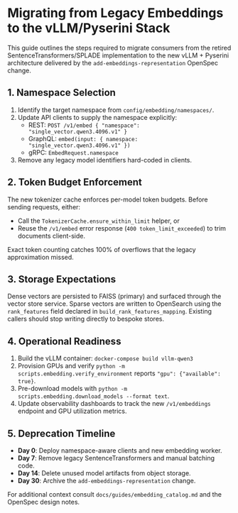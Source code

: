 # Migrating from Legacy Embeddings to the vLLM/Pyserini Stack

This guide outlines the steps required to migrate consumers from the
retired SentenceTransformers/SPLADE implementation to the new
vLLM + Pyserini architecture delivered by the
`add-embeddings-representation` OpenSpec change.

## 1. Namespace Selection

1. Identify the target namespace from `config/embedding/namespaces/`.
2. Update API clients to supply the namespace explicitly:
   - REST: `POST /v1/embed { "namespace": "single_vector.qwen3.4096.v1" }`
   - GraphQL: `embed(input: { namespace: "single_vector.qwen3.4096.v1" })`
   - gRPC: `EmbedRequest.namespace`
3. Remove any legacy model identifiers hard-coded in clients.

## 2. Token Budget Enforcement

The new tokenizer cache enforces per-model token budgets. Before sending
requests, either:

- Call the `TokenizerCache.ensure_within_limit` helper, or
- Reuse the `/v1/embed` error response (`400 token_limit_exceeded`) to
  trim documents client-side.

Exact token counting catches 100% of overflows that the legacy
approximation missed.

## 3. Storage Expectations

Dense vectors are persisted to FAISS (primary) and surfaced through the
vector store service. Sparse vectors are written to OpenSearch using the
`rank_features` field declared in `build_rank_features_mapping`. Existing
callers should stop writing directly to bespoke stores.

## 4. Operational Readiness

1. Build the vLLM container: `docker-compose build vllm-qwen3`
2. Provision GPUs and verify `python -m scripts.embedding.verify_environment`
   reports `"gpu": {"available": true}`.
3. Pre-download models with
   `python -m scripts.embedding.download_models --format text`.
4. Update observability dashboards to track the new `/v1/embeddings`
   endpoint and GPU utilization metrics.

## 5. Deprecation Timeline

- **Day 0**: Deploy namespace-aware clients and new embedding worker.
- **Day 7**: Remove legacy SentenceTransformers and manual batching code.
- **Day 14**: Delete unused model artifacts from object storage.
- **Day 30**: Archive the `add-embeddings-representation` change.

For additional context consult `docs/guides/embedding_catalog.md` and the
OpenSpec design notes.

